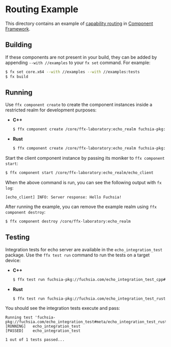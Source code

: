 # Routing Example

This directory contains an example of
[capability routing](/docs/concepts/components/component_manifests#capability-routing)
in [Component Framework](/docs/concepts/components/introduction.md).

## Building

If these components are not present in your build, they can be added by
appending `--with //examples` to your `fx set` command. For example:

```bash
$ fx set core.x64 --with //examples --with //examples:tests
$ fx build
```

## Running

Use `ffx component create` to create the component instances inside a restricted
realm for development purposes:

-   **C++**

    ```bash
    $ ffx component create /core/ffx-laboratory:echo_realm fuchsia-pkg://fuchsia.com/components-routing-example-cpp#meta/echo_realm.cm
    ```

-   **Rust**

    ```bash
    $ ffx component create /core/ffx-laboratory:echo_realm fuchsia-pkg://fuchsia.com/components-routing-example-rust#meta/echo_realm.cm
    ```


Start the client component instance by passing its moniker to
`ffx component start`:

```bash
$ ffx component start /core/ffx-laboratory:echo_realm/echo_client
```

When the above command is run, you can see the following output with `fx log`:

```
[echo_client] INFO: Server response: Hello Fuchsia!
```

After running the example, you can remove the example realm using
`ffx component destroy`:

```bash
$ ffx component destroy /core/ffx-laboratory:echo_realm
```

## Testing

Integration tests for echo server are available in the `echo_integration_test`
package. Use the `ffx test run` command to run the tests on a target device:

-   **C++**

    ```bash
    $ ffx test run fuchsia-pkg://fuchsia.com/echo_integration_test_cpp#meta/echo_integration_test.cm
    ```

-   **Rust**

    ```bash
    $ ffx test run fuchsia-pkg://fuchsia.com/echo_integration_test_rust#meta/echo_integration_test.cm
    ```

You should see the integration tests execute and pass:

```
Running test 'fuchsia-pkg://fuchsia.com/echo_integration_test#meta/echo_integration_test_rust.cm'
[RUNNING]	echo_integration_test
[PASSED]	echo_integration_test

1 out of 1 tests passed...
```
